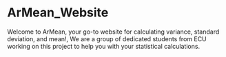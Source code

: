 # ArMean_Website
Welcome to ArMean, your go-to website for calculating variance, standard deviation, and mean!, We are a group of dedicated students from ECU working on this project to help you with your statistical calculations.
